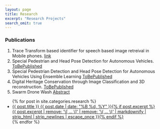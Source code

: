 ```yaml
---
layout: page
title: Research
excerpt: "Research Projects"
search_omit: true
---
```


### Publications

1. Trace Transform based identifier for speech based image retreival in Mobile phones. [link](http://ieeexplore.ieee.org/document/6637307/)
2.  Special Pedestrian and Head Pose Detection for Autonomous Vehicles.
[ToBePublished](sachinsshetty.github.io)
3. Special Pedestrian Detection and Head Pose Detection for Autonomous Vehicles Using Ensemble Learning [ToBePublished](sachinsshetty.github.io)
4. Digital Heritage Conservation through Image Classification and 3D reconstruction. [ToBePublished](sachinsshetty.github.io)
5. Swarm Drone Wash [Abstract](https://github.com/sachinsshetty/swarmrotorwash/blob/master/paper/abstract.md)

<ul class="post-list">
{% for post in site.categories.research %}
  <li><article><a href="{{ site.url }}{{ post.url }}">{{ post.title }} <span class="entry-date"><time datetime="{{ post.date | date_to_xmlschema }}">{{ post.date | date: "%B %d, %Y" }}</time></span>{% if post.excerpt %} <span class="excerpt">{{ post.excerpt | remove: '\[ ... \]' | remove: '\( ... \)' | markdownify | strip_html | strip_newlines | escape_once }}</span>{% endif %}</a></article></li>
{% endfor %}
</ul>
